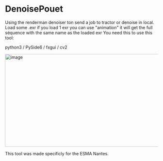 # DenoisePouet
Using the renderman denoiser ton send a job to tractor or denoise in local.
Load some .exr
if you load 1 exr you can use "animation" it will get the full séquence with the same name as the loaded exr 
You need this to use this tool:

python3 / PySide6 / fxgui / cv2

<img width="835" height="306" alt="image" src="https://github.com/user-attachments/assets/1e5818b0-53cd-48eb-ac3e-6896072135b9" />

This tool was made specificly for the ESMA Nantes.
